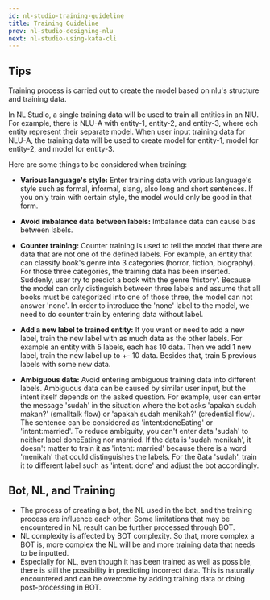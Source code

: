 ```yaml
---
id: nl-studio-training-guideline
title: Training Guideline
prev: nl-studio-designing-nlu
next: nl-studio-using-kata-cli
---
```


## Tips

Training process is carried out to create the model based on nlu's structure and training data.

In NL Studio, a single training data will be used to train all entities in an NlU. For example, there is NLU-A with entity-1, entity-2, and entity-3, where ech entity represent their separate model. When user input training data for NLU-A, the training data will be used to create model for entity-1, model for entity-2, and model for entity-3.

Here are some things to be considered when training:

- **Various language's style:** Enter training data with various language's style such as formal, informal, slang, also long and short sentences. If you only train with certain style, the model would only be good in that form.

- **Avoid imbalance data between labels:** Imbalance data can cause bias between labels.

- **Counter training:** Counter training is used to tell the model that there are data that are not one of the defined labels. For example, an entity that can classify book's genre into 3 categories (horror, fiction, biography). For those three categories, the training data has been inserted. Suddenly, user try to predict a book with the genre 'history'. Because the model can only distinguish between three labels and assume that all books must be categorized into one of those three, the model can not answer 'none'. In order to introduce the 'none' label to the model, we need to do counter train by entering data without label.

- **Add a new label to trained entity:** If you want or need to add a new label, train the new label with as much data as the other labels. For example an entity with 5 labels, each has 10 data. Then we add 1 new label, train the new label up to +- 10 data. Besides that, train 5 previous labels with some new data.

- **Ambiguous data:** Avoid entering ambiguous training data into different labels. Ambiguous data can be caused by similar user input, but the intent itself depends on the asked question. For example, user can enter the message 'sudah' in the situation where the bot asks 'apakah sudah makan?' (smalltalk flow) or 'apakah sudah menikah?' (credential flow). The sentence can be considered as 'intent:doneEating' or 'intent:married'. To reduce ambiguity, you can't enter data 'sudah' to neither label doneEating nor married. If the data is 'sudah menikah', it doesn't matter to train it as 'intent: married' because there is a word 'menikah' that could distinguishes the labels. For the ∂ata 'sudah', train it to different label such as 'intent: done' and adjust the bot accordingly.

## Bot, NL, and Training

- The process of creating a bot, the NL used in the bot, and the training process are influence each other. Some limitations that may be encountered in NL result can be further processed through BOT.
- NL complexity is affected by BOT complexity. So that, more complex a BOT is, more complex the NL will be and more training data that needs to be inputted.
- Especially for NL, even though it has been trained as well as possible, there is still the possibility in predicting incorrect data. This is naturally encountered and can be overcome by adding training data or doing post-processing in BOT.
